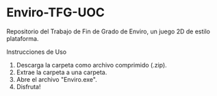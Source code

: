 # Enviro-TFG-UOC
Repositorio del Trabajo de Fin de Grado de Enviro, un juego 2D de estilo plataforma. 

Instrucciones de Uso
1. Descarga la carpeta como archivo comprimido (.zip).
2. Extrae la carpeta a una carpeta.
3. Abre el archivo "Enviro.exe".
4. Disfruta!

